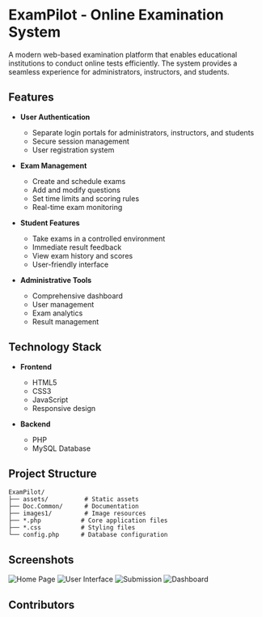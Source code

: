 
# ExamPilot - Online Examination System

A modern web-based examination platform that enables educational institutions to conduct online tests efficiently. The system provides a seamless experience for administrators, instructors, and students.

## Features

- **User Authentication**
  - Separate login portals for administrators, instructors, and students
  - Secure session management
  - User registration system

- **Exam Management**
  - Create and schedule exams
  - Add and modify questions
  - Set time limits and scoring rules
  - Real-time exam monitoring

- **Student Features**
  - Take exams in a controlled environment
  - Immediate result feedback
  - View exam history and scores
  - User-friendly interface

- **Administrative Tools**
  - Comprehensive dashboard
  - User management
  - Exam analytics
  - Result management

## Technology Stack

- **Frontend**
  - HTML5
  - CSS3
  - JavaScript
  - Responsive design

- **Backend**
  - PHP
  - MySQL Database

## Project Structure

```
ExamPilot/
├── assets/          # Static assets
├── Doc.Common/      # Documentation
├── images1/         # Image resources
├── *.php           # Core application files
├── *.css           # Styling files
└── config.php      # Database configuration
```

## Screenshots

<img src="https://github.com/mirajhad/Online-Examination-System/blob/master/images1/home.png" alt="Home Page">
<img src="https://github.com/mirajhad/Online-Examination-System/blob/master/images1/user.png" alt="User Interface">
<img src="https://github.com/mirajhad/Online-Examination-System/blob/master/images1/send.png" alt="Submission">
<img src="https://github.com/mirajhad/Online-Examination-System/blob/master/images1/1.png" alt="Dashboard">

## Contributors





